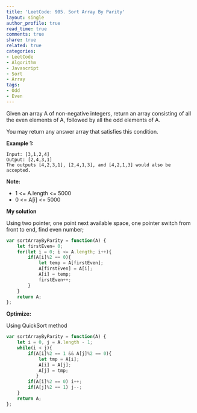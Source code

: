 ```yaml
---
title: 'LeetCode: 905. Sort Array By Parity'
layout: single
author_profile: true
read_time: true
comments: true
share: true
related: true
categories:
- LeetCode
- Algorithm
- Javascript
- Sort
- Array
tags:
- Odd
- Even
---
```


Given an array A of non-negative integers, return an array consisting of all the even elements of A, followed by all the odd elements of A.

You may return any answer array that satisfies this condition.

**Example 1:**

```
Input: [3,1,2,4]
Output: [2,4,3,1]
The outputs [4,2,3,1], [2,4,1,3], and [4,2,1,3] would also be accepted.
```

**Note:**

* 1 <= A.length <= 5000
* 0 <= A[i] <= 5000

**My solution**

Using two pointer, one point next available space, one pointer switch from front to end, find even number;

```javascript
var sortArrayByParity = function(A) {
    let firstEven= 0;
    for(let i = 0; i <= A.length; i++){
        if(A[i]%2 == 0){
            let temp = A[firstEven];
            A[firstEven] = A[i];
            A[i] = temp;
            firstEven++;
        }
    }
    return A;
};
```

**Optimize:**

Using QuickSort method

```javascript
var sortArrayByParity = function(A) {
    let i = 0, j = A.length - 1;
    while(i < j){ 
        if(A[i]%2 == 1 && A[j]%2 == 0){
            let tmp = A[i];
            A[i] = A[j];
            A[j] = tmp;
           }          
        if(A[i]%2 == 0) i++;
        if(A[j]%2 == 1) j--;
    }
    return A;
};
```